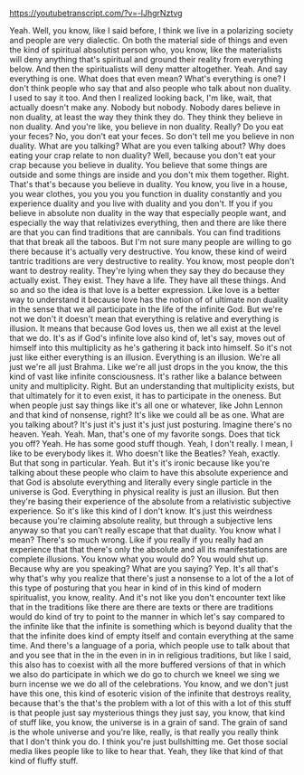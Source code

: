 https://youtubetranscript.com/?v=-lJhgrNztvg

 Yeah. Well, you know, like I said before, I think we live in a polarizing society and people are very dialectic. On both the material side of things and even the kind of spiritual absolutist person who, you know, like the materialists will deny anything that's spiritual and ground their reality from everything below. And then the spiritualists will deny matter altogether. Yeah. And say everything is one. What does that even mean? What's everything is one? I don't think people who say that and also people who talk about non duality. I used to say it too. And then I realized looking back, I'm like, wait, that actually doesn't make any. Nobody but nobody. Nobody dares believe in non duality, at least the way they think they do. They think they believe in non duality. And you're like, you believe in non duality. Really? Do you eat your feces? No, you don't eat your feces. So don't tell me you believe in non duality. What are you talking? What are you even talking about? Why does eating your crap relate to non duality? Well, because you don't eat your crap because you believe in duality. You believe that some things are outside and some things are inside and you don't mix them together. Right. That's that's because you believe in duality. You know, you live in a house, you wear clothes, you you you you function in duality constantly and you experience duality and you live with duality and you don't. If you if you believe in absolute non duality in the way that especially people want, and especially the way that relativizes everything, then and there are like there are that you can find traditions that are cannibals. You can find traditions that that break all the taboos. But I'm not sure many people are willing to go there because it's actually very destructive. You know, these kind of weird tantric traditions are very destructive to reality. You know, most people don't want to destroy reality. They're lying when they say they do because they actually exist. They exist. They have a life. They have all these things. And so and so the idea is that love is a better expression. Like love is a better way to understand it because love has the notion of of ultimate non duality in the sense that we all participate in the life of the infinite God. But we're not we don't it doesn't mean that everything is relative and everything is illusion. It means that because God loves us, then we all exist at the level that we do. It's as if God's infinite love also kind of, let's say, moves out of himself into this multiplicity as he's gathering it back into himself. So it's not just like either everything is an illusion. Everything is an illusion. We're all just we're all just Brahma. Like we're all just drops in the you know, the this kind of vast like infinite consciousness. It's rather like a balance between unity and multiplicity. Right. But an understanding that multiplicity exists, but that ultimately for it to even exist, it has to participate in the oneness. But when people just say things like it's all one or whatever, like John Lennon and that kind of nonsense, right? It's like we could all be as one. What are you talking about? It's just it's just it's just just posturing. Imagine there's no heaven. Yeah. Yeah. Man, that's one of my favorite songs. Does that tick you off? Yeah. He has some good stuff though. Yeah, I don't really. I mean, I like to be everybody likes it. Who doesn't like the Beatles? Yeah, exactly. But that song in particular. Yeah. But it's it's ironic because like you're talking about these people who claim to have this absolute experience and that God is absolute everything and literally every single particle in the universe is God. Everything in physical reality is just an illusion. But then they're basing their experience of the absolute from a relativistic subjective experience. So it's like this kind of I don't know. It's just this weirdness because you're claiming absolute reality, but through a subjective lens anyway so that you can't really escape that that duality. You know what I mean? There's so much wrong. Like if you really if you really had an experience that that there's only the absolute and all its manifestations are complete illusions. You know what you would do? You would shut up. Because why are you speaking? What are you saying? Yep. It's all that's why that's why you realize that there's just a nonsense to a lot of the a lot of this type of posturing that you hear in kind of in this kind of modern spiritualist, you know, reality. And it's not like you don't encounter text like that in the traditions like there are there are texts or there are traditions would do kind of try to point to the manner in which let's say compared to the infinite like that the infinite is something which is beyond duality that the that the infinite does kind of empty itself and contain everything at the same time. And there's a language of a poria, which people use to talk about that and you see that in the in the even in in in religious traditions, but like I said, this also has to coexist with all the more buffered versions of that in which we also do participate in which we do go to church we kneel we sing we burn incense we we do all of the celebrations. You know, and we don't just have this one, this kind of esoteric vision of the infinite that destroys reality, because that's the that's the problem with a lot of this with a lot of this stuff is that people just say mysterious things they just say, you know, that kind of stuff like, you know, the universe is in a grain of sand. The grain of sand is the whole universe and you're like, really, is that really you really think that I don't think you do. I think you're just bullshitting me. Get those social media likes people like to like to hear that. Yeah, they like that kind of that kind of fluffy stuff.